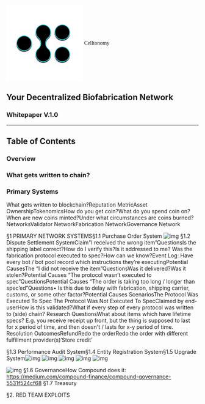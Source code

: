 <img align="center" height="200" src="./assets/logo/celltonomy_logo.png"/>
<span style="font-family: ‘syncopate’;">Celltonomy</span>



## Your Decentralized Biofabrication Network

### Whitepaper V.1.0

















---

## Table of Contents

### Overview

### What gets written to chain?

### Primary Systems



What gets written to blockchain?Reputation MetricAsset OwnershipTokenomicsHow do you get coin?What do you spend coin on?When are new coins minted?Under what circumstances are coins burned?
NetworksValidator NetworkFabrication NetworkGovernance Network


§1 PRIMARY NETWORK SYSTEMS§1.1 Purchase Order System
![img](IJHPruFefKpf9i8Gp5Kj7OqVACAaglMca19kOEzSdyjH-GZbg_WXIZVfX9JF-eFmYc2x0jQSMhdYCJNKSRGjWUUOGtXtya7MCJJ5pPy5KQneP-twAbE76Q5Dn_p_QRoXTP5rClkJ.png)
§1.2 Dispute Settlement SystemClaim"I received the wrong item”QuestionsIs the shipping label correct?How do I verify this?Is it addressed to me?
Was the fabrication protocol executed to spec?How can we know?Event Log: Have every bot / bot pool record which instructions they’re executingPotential CausesThe “I did not receive the item”QuestionsWas it delivered?Was it stolen?Potential Causes
“The protocol wasn’t executed to spec”QuestionsPotential Causes
“The order is taking too long / longer than spec’ed”Questions• Is this due to delay with fabrication, shipping carrier, customs, or some other factor?Potential Causes
ScenariosThe Protocol Was Executed To Spec
The Protocol Was Not Executed To SpecClaimed by end-userHow is this validated?What if every step of every protocol was written to (side) chain?
Research QuestionsWhat about items which have lifetime specs? E.g. you receive receipt up front, but the thing is supposed to last for x period of time, and then doesn't / lasts for x-y period of time.
Resolution OutcomesRefundRedo the orderRedo the order with different fulfillment provider(s)‘Store credit’



§1.3 Performance Audit System§1.4 Entity Registration System§1.5 Upgrade System![img](HxllOVWcfF_lod2LQ8OZj_O_2fGjFGhCnSXeckc6NND9f3nTnejMyjcj-OZb1VhUTvNdqfTUh8DOB1VXh9vsnZBBXLRd5yng4DYosah3r6_oWg9TPxPkVlMAT2TOnG8EMj9dJApu.png)
![img](Cs75kq7cqTcnj-ITirdnGAekA4gUmUFAxk0xnZ4NPdT8sBeb4mEA_6wnYVmks2PWI3xFLLv1HjkMKp2hSGA4YVVP1F0Jqr16cQBG4lrY0Hf-c580F2Qxnvxld3s5_pfw9TcLZks4.png)
![img](grWRGUlZ59rkoYCH5LKJo44ghGA6mrEaCrivE1kl9lXy0G9eqJavO5rdw2uRV3dWUy9p-LMBX8V8m9UCougLyDY_qAAM7qsGJMRnJEqTbNeqxMRJGbLWFfWbKyKrkou2-hwLC5JU.png)
![img](3TM3Xthpct2eYRBM37vbJ1Go1DAjw0yAITbwd0QKIobKwBHwXzN1bLeecKZcX--2wfEJf-7Ef9TRW4ldtd_DhhAWdRatPaf51cE4dtWnCVwu5q4jxqQFYNaq9gfqhe-Jf7k_SBcF.png)
![img](BID_aeF_WzF2Olcjx2QgPvouRhQ_XKMfzlR6QATATg6o6wNYTsCC-TA9iq_wDDF8nhztoyoNC0Wz3gjigx-5aWwVYUTSQBCNMh0qvIjeUGo5QkgfIA0G8u618hd_GAxDhUvrig-M.png)


![img](8XWOxARPPCEkuaqmkp8fj35Wycy9TBoXpUjNDQ_vXTAKetUj0M5wpQXRsU1T1ks1h9_rVRMzxGirYXdT8KHc52f9Fw4LAfnzzv8aD0MlAw4BgCxp9Rrkv9DUlp48QVbhKHVJSrtP.png)
§1.6 GovernanceHow Compound does it: https://medium.com/compound-finance/compound-governance-5531f524cf68
§1.7 Treasury



§2. RED TEAM EXPLOITS
